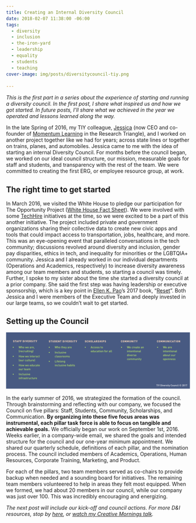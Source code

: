 ```yaml
---
title: Creating an Internal Diversity Council
date: 2018-02-07 11:38:00 -06:00
tags:
  - diversity
  - inclusion
  - the-iron-yard
  - leadership
  - equality
  - students
  - teaching
cover-image: img/posts/diversitycouncil-tiy.png

---
```


_This is the first part in a series about the experience of starting and running a diversity council. In the first post, I share what inspired us and how we got started. In future posts, I’ll share what we achieved in the year we operated and lessons learned along the way._

In the late Spring of 2016, my TIY colleague, [Jessica](https://twitter.com/JessicaMitsch) (now CEO and co-founder of [Momentum Learning](https://www.momentumlearn.com) in the Research Triangle), and I worked on another project together like we had for years; across state lines or together on trains, planes, and automobiles. Jessica came to me with the idea of starting an internal Diversity Council. For months before the council began, we worked on our ideal council structure, our mission, measurable goals for staff and students, and transparency with the rest of the team. We were committed to creating the first ERG, or employee resource group, at work.

## The right time to get started

In March 2016, we visited the White House to pledge our participation for The Opportunity Project ([White House Fact Sheet](https://obamawhitehouse.archives.gov/the-press-office/2016/03/07/fact-sheet-white-house-launches-opportunity-project-utilizing-open-data)). We were involved with some [TechHire](https://techhire.org) initiatives at the time, so we were excited to be a part of this another initiative. The project included private and government organizations sharing their collective data to create new civic apps and tools that could impact access to transportation, jobs, healthcare, and more. This was an eye-opening event that paralleled conversations in the tech community; discussions revolved around diversity and inclusion, gender pay disparities, ethics in tech, and inequality for minorities or the LGBTQIA\+ community. Jessica and I already worked in our individual departments (Operations and Academics, respectively) to increase diversity awareness among our team members and students, so starting a council was timely. Further, I spoke to my sister about the time she started a diversity council at a prior company. She said the first step was having leadership or executive sponsorship, which is a key point in [Ellen K. Pao](https://twitter.com/ekp)’s 2017 book, “[Reset](http://a.co/goZ328J)”. Both Jessica and I were members of the Executive Team and deeply invested in our large teams, so we couldn’t wait to get started.

## Setting up the Council

![diversitycouncil-tiy.png](/static/img/posts/diversitycouncil-tiy.png)


In the early summer of 2016, we strategized the formation of the council. Through brainstorming and reflecting with our company, we focused the Council on five pillars: Staff, Students, Community, Scholarships, and Communication. **By organizing into these five focus areas was instrumental, each pillar task force is able to focus on tangible and achievable goals.** We officially began our work on September 1st, 2016. Weeks earlier, in a company-wide email, we shared the goals and intended structure for the council and our one-year minimum appointment. We shared our quarterly schedule, definitions of each pillar, and the nomination process. The council included members of Academics, Operations, Human Resources, Corporate Training, Marketing, and Product.

For each of the pillars, two team members served as co-chairs to provide backup when needed and a sounding board for initiatives. The remaining team members volunteered to help in areas they felt most equipped. When we formed, we had about 20 members in our council, while our company was just over 100. This was incredibly encouraging and energizing.

_The next post will include our kick-off and council actions. For more D&I resources, stop by [here](http://samkapila.com/inclusion), or [watch my Creative Mornings talk](https://creativemornings.com/talks/sam-kapila/)._

